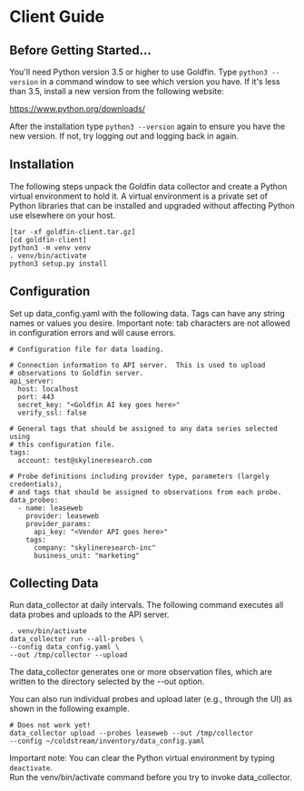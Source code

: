 # Client Guide

## Before Getting Started...

You'll need Python version 3.5 or higher to use Goldfin.  Type `python3
--version` in a command window to see which version you have.  If it's
less than 3.5, install a new version from the following website:

  https://www.python.org/downloads/

After the installation type `python3 --version` again to ensure you have
the new version.  If not, try logging out and logging back in again.

## Installation

The following steps unpack the Goldfin data collector and create a Python
virtual environment to hold it.  A virtual environment is a private set
of Python libraries that can be installed and upgraded without affecting
Python use elsewhere on your host.

```shell
[tar -xf goldfin-client.tar.gz]
[cd goldfin-client]
python3 -m venv venv
. venv/bin/activate
python3 setup.py install
```

## Configuration 

Set up data_config.yaml with the following data. Tags can have any
string names or values you desire. Important note: tab characters are
not allowed in configuration errors and will cause errors.

```
# Configuration file for data loading. 

# Connection information to API server.  This is used to upload
# observations to Goldfin server. 
api_server:
  host: localhost
  port: 443
  secret_key: "<Goldfin AI key goes here>"
  verify_ssl: false

# General tags that should be assigned to any data series selected using
# this configuration file.
tags:
  account: test@skylineresearch.com

# Probe definitions including provider type, parameters (largely credentials), 
# and tags that should be assigned to observations from each probe.
data_probes:
  - name: leaseweb
    provider: leaseweb
    provider_params:
      api_key: "<Vendor API goes here>"
    tags:
      company: "skylineresearch-inc"
      business_unit: "marketing"
```

## Collecting Data

Run data_collector at daily intervals.  The following command executes
all data probes and uploads to the API server. 
```shell
. venv/bin/activate
data_collector run --all-probes \
--config data_config.yaml \
--out /tmp/collector --upload
```
The data_collector generates one or more observation files, which are written
to the directory selected by the --out option. 

You can also run individual probes and upload later (e.g., through the UI) as 
shown in the following example. 

```shell
# Does not work yet!
data_collector upload --probes leaseweb --out /tmp/collector
--config ~/coldstream/inventory/data_config.yaml 
```

Important note: You can clear the Python virtual environment by typing `deactivate`.  
Run the venv/bin/activate command before you try to invoke data_collector. 
